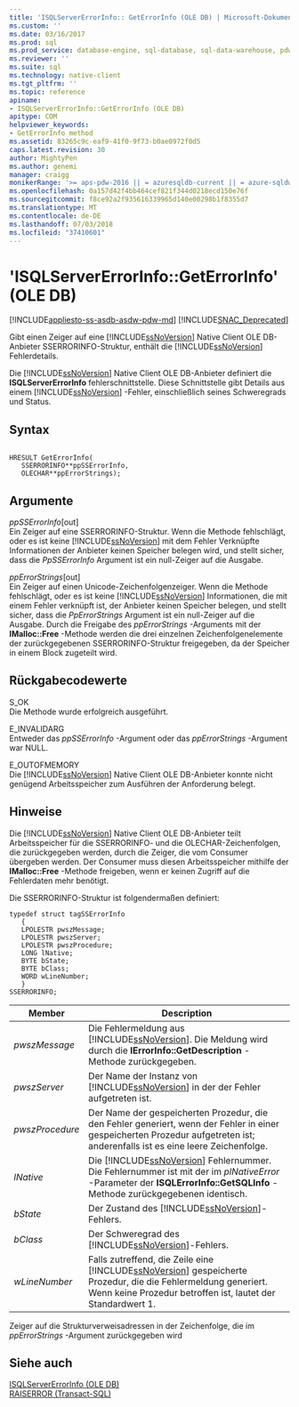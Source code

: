 ```yaml
---
title: 'ISQLServerErrorInfo:: GetErrorInfo (OLE DB) | Microsoft-Dokumentation'
ms.custom: ''
ms.date: 03/16/2017
ms.prod: sql
ms.prod_service: database-engine, sql-database, sql-data-warehouse, pdw
ms.reviewer: ''
ms.suite: sql
ms.technology: native-client
ms.tgt_pltfrm: ''
ms.topic: reference
apiname:
- ISQLServerErrorInfo::GetErrorInfo (OLE DB)
apitype: COM
helpviewer_keywords:
- GetErrorInfo method
ms.assetid: 83265c9c-eaf9-41f0-9f73-b0ae0972f0d5
caps.latest.revision: 30
author: MightyPen
ms.author: genemi
manager: craigg
monikerRange: '>= aps-pdw-2016 || = azuresqldb-current || = azure-sqldw-latest || >= sql-server-2016 || = sqlallproducts-allversions'
ms.openlocfilehash: 0a157d42f4bb464cef821f344d0218ecd150e76f
ms.sourcegitcommit: f8ce92a2f935616339965d140e00298b1f8355d7
ms.translationtype: MT
ms.contentlocale: de-DE
ms.lasthandoff: 07/03/2018
ms.locfileid: "37410601"
---
```

# <a name="isqlservererrorinfogeterrorinfo-ole-db"></a>'ISQLServerErrorInfo::GetErrorInfo' (OLE DB)
[!INCLUDE[appliesto-ss-asdb-asdw-pdw-md](../../includes/appliesto-ss-asdb-asdw-pdw-md.md)]
[!INCLUDE[SNAC_Deprecated](../../includes/snac-deprecated.md)]

  Gibt einen Zeiger auf eine [!INCLUDE[ssNoVersion](../../includes/ssnoversion-md.md)] Native Client OLE DB-Anbieter SSERRORINFO-Struktur, enthält die [!INCLUDE[ssNoVersion](../../includes/ssnoversion-md.md)] Fehlerdetails.  
  
 Die [!INCLUDE[ssNoVersion](../../includes/ssnoversion-md.md)] Native Client OLE DB-Anbieter definiert die **ISQLServerErrorInfo** fehlerschnittstelle. Diese Schnittstelle gibt Details aus einem [!INCLUDE[ssNoVersion](../../includes/ssnoversion-md.md)] -Fehler, einschließlich seines Schweregrads und Status.  

  
## <a name="syntax"></a>Syntax  
  
```  
  
HRESULT GetErrorInfo(  
   SSERRORINFO**ppSSErrorInfo,  
   OLECHAR**ppErrorStrings);  
```  
  
## <a name="arguments"></a>Argumente  
 *ppSSErrorInfo*[out]  
 Ein Zeiger auf eine SSERRORINFO-Struktur. Wenn die Methode fehlschlägt, oder es ist keine [!INCLUDE[ssNoVersion](../../includes/ssnoversion-md.md)] mit dem Fehler Verknüpfte Informationen der Anbieter keinen Speicher belegen wird, und stellt sicher, dass die *PpSSErrorInfo* Argument ist ein null-Zeiger auf die Ausgabe.  
  
 *ppErrorStrings*[out]  
 Ein Zeiger auf einen Unicode-Zeichenfolgenzeiger. Wenn die Methode fehlschlägt, oder es ist keine [!INCLUDE[ssNoVersion](../../includes/ssnoversion-md.md)] Informationen, die mit einem Fehler verknüpft ist, der Anbieter keinen Speicher belegen, und stellt sicher, dass die *PpErrorStrings* Argument ist ein null-Zeiger auf die Ausgabe. Durch die Freigabe des *ppErrorStrings* -Arguments mit der **IMalloc::Free** -Methode werden die drei einzelnen Zeichenfolgenelemente der zurückgegebenen SSERRORINFO-Struktur freigegeben, da der Speicher in einem Block zugeteilt wird.  
  
## <a name="return-code-values"></a>Rückgabecodewerte  
 S_OK  
 Die Methode wurde erfolgreich ausgeführt.  
  
 E_INVALIDARG  
 Entweder das *ppSSErrorInfo* -Argument oder das *ppErrorStrings* -Argument war NULL.  
  
 E_OUTOFMEMORY  
 Die [!INCLUDE[ssNoVersion](../../includes/ssnoversion-md.md)] Native Client OLE DB-Anbieter konnte nicht genügend Arbeitsspeicher zum Ausführen der Anforderung belegt.  
  
## <a name="remarks"></a>Hinweise  
 Die [!INCLUDE[ssNoVersion](../../includes/ssnoversion-md.md)] Native Client OLE DB-Anbieter teilt Arbeitsspeicher für die SSERRORINFO- und die OLECHAR-Zeichenfolgen, die zurückgegeben werden, durch die Zeiger, die vom Consumer übergeben werden. Der Consumer muss diesen Arbeitsspeicher mithilfe der **IMalloc::Free** -Methode freigeben, wenn er keinen Zugriff auf die Fehlerdaten mehr benötigt.  
  
 Die SSERRORINFO-Struktur ist folgendermaßen definiert:  
  
```  
typedef struct tagSSErrorInfo  
   {  
   LPOLESTR pwszMessage;  
   LPOLESTR pwszServer;  
   LPOLESTR pwszProcedure;  
   LONG lNative;  
   BYTE bState;  
   BYTE bClass;  
   WORD wLineNumber;  
   }  
SSERRORINFO;  
```  
  
|Member|Description|  
|------------|-----------------|  
|*pwszMessage*|Die Fehlermeldung aus [!INCLUDE[ssNoVersion](../../includes/ssnoversion-md.md)]. Die Meldung wird durch die **IErrorInfo::GetDescription** -Methode zurückgegeben.|  
|*pwszServer*|Der Name der Instanz von [!INCLUDE[ssNoVersion](../../includes/ssnoversion-md.md)] in der der Fehler aufgetreten ist.|  
|*pwszProcedure*|Der Name der gespeicherten Prozedur, die den Fehler generiert, wenn der Fehler in einer gespeicherten Prozedur aufgetreten ist; anderenfalls ist es eine leere Zeichenfolge.|  
|*lNative*|Die [!INCLUDE[ssNoVersion](../../includes/ssnoversion-md.md)] Fehlernummer. Die Fehlernummer ist mit der im *plNativeError* -Parameter der **ISQLErrorInfo::GetSQLInfo** -Methode zurückgegebenen identisch.|  
|*bState*|Der Zustand des [!INCLUDE[ssNoVersion](../../includes/ssnoversion-md.md)]-Fehlers.|  
|*bClass*|Der Schweregrad des [!INCLUDE[ssNoVersion](../../includes/ssnoversion-md.md)]-Fehlers.|  
|*wLineNumber*|Falls zutreffend, die Zeile eine [!INCLUDE[ssNoVersion](../../includes/ssnoversion-md.md)] gespeicherte Prozedur, die die Fehlermeldung generiert. Wenn keine Prozedur betroffen ist, lautet der Standardwert 1.|  
  
 Zeiger auf die Strukturverweisadressen in der Zeichenfolge, die im *ppErrorStrings* -Argument zurückgegeben wird  
  
## <a name="see-also"></a>Siehe auch  
 [ISQLServerErrorInfo &#40;OLE DB&#41;](http://msdn.microsoft.com/library/a8323b5c-686a-4235-a8d2-bda43617b3a1)   
 [RAISERROR &#40;Transact-SQL&#41;](../../t-sql/language-elements/raiserror-transact-sql.md)  
  
  
